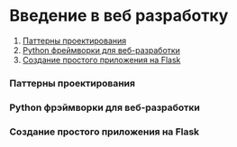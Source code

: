 # Введение в веб разработку
1. [Паттерны проектирования](#design_patterns)
2. [Python фреймворки для веб-разработки](#python_frameworks)
3. [Создание простого приложения на Flask](#flask_base)

### <a name="design_patterns"> Паттерны проектирования </a>


### <a name="python_frameworks"> Python фрэймворки для веб-разработки</a>


### <a name="flask_base"> Создание простого приложения на Flask</a>

